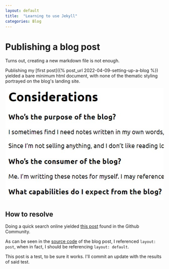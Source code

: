 ```yaml
---
layout: default
title:  "Learning to use Jekyll"
categories: Blog
---
```


# Publishing a blog post
Turns out, creating a new markdown file is not enough.

Publishing my [first post]({% post_url 2022-04-09-setting-up-a-blog %}) yielded a bare minimum html document,
with none of the thematic styling portrayed on the blog's landing site.

![screenshot of basic html rendering of blog post](/assets/images/screenshots/vanilla-html-blog-post.jpg)

## How to resolve
Doing a quick search online yielded [this post](https://github.community/t/page-not-showing-the-theme/10340/3)
found in the Github Community.

As can be seen in the [source code](https://github.com/shmolf/shmolf.github.io/blob/c443a134b7b5ff2cb1af4b61005e29a49267731a/_posts/2022-04-09-setting-up-a-blog.md?plain=1#L2)
of the blog post, I referenced `layout: post`, when in fact, I should be referencing `layout: default`.

This post is a test, to be sure it works. I'll commit an update with the results of said test.
